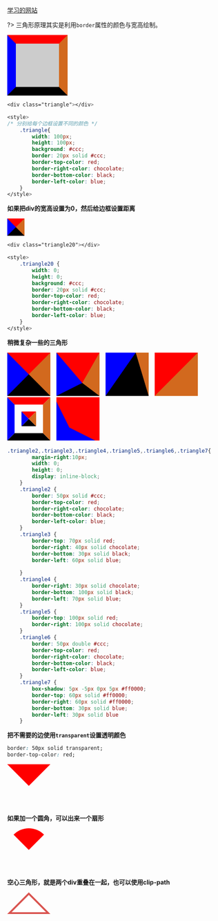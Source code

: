 [学习的网站](https://css.bqrdh.com/triangle/editor)


?> 三角形原理其实是利用`border`属性的颜色与宽高绘制。




<div class="triangle1"></div>

<style>
    .triangle1 {
        width: 100px;
        height: 100px;
        background: #ccc;
        border: 20px solid #ccc;
        border-top-color: red;
        border-right-color: chocolate;
        border-bottom-color: black;
        border-left-color: blue;
    }
</style>

```css
<div class="triangle"></div>

<style>
/* 分别给每个边框设置不同的颜色 */
    .triangle{
        width: 100px;
        height: 100px;
        background: #ccc;
        border: 20px solid #ccc;
        border-top-color: red;
        border-right-color: chocolate;
        border-bottom-color: black;
        border-left-color: blue;
    }
</style>
```

**如果把div的宽高设置为0，然后给边框设置距离**  
<div class="triangle20"></div>

<style>
    .triangle20 {
        width: 0;
        height: 0;
        background: #ccc;
        border: 20px solid #ccc;
        border-top-color: red;
        border-right-color: chocolate;
        border-bottom-color: black;
        border-left-color: blue;
    }
</style>

```css
<div class="triangle20"></div>

<style>
    .triangle20 {
        width: 0;
        height: 0;
        background: #ccc;
        border: 20px solid #ccc;
        border-top-color: red;
        border-right-color: chocolate;
        border-bottom-color: black;
        border-left-color: blue;
    }
</style>
```




**稍微复杂一些的三角形**

<div class="triangle2"></div>
<div class="triangle3"></div>
<div class="triangle4"></div>
<div class="triangle5"></div>
<div class="triangle6"></div>
<div class="triangle7"></div>

<style>
    .triangle2,.triangle3,.triangle4,.triangle5,.triangle6,.triangle7{
        margin-right:10px;
        width: 0;
        height: 0;
        display: inline-block;
    }
    .triangle2 {
        border: 50px solid #ccc;
        border-top-color: red;
        border-right-color: chocolate;
        border-bottom-color: black;
        border-left-color: blue;
    }
    .triangle3 {
        border-top: 70px solid red;
        border-right: 40px solid chocolate;
        border-bottom: 30px solid black;
        border-left: 60px solid blue;
        
    }
    .triangle4 {
        border-right: 30px solid chocolate;
        border-bottom: 100px solid black;
        border-left: 70px solid blue;
    }
    .triangle5 {    
        border-top: 100px solid red;
        border-right: 100px solid chocolate;
    }
    .triangle6 {    
        border: 50px double #ccc;
        border-top-color: red;
        border-right-color: chocolate;
        border-bottom-color: black;
        border-left-color: blue;
    }
    .triangle7 {   
        box-shadow: 5px -5px 0px 5px #ff0000;
        border-top: 60px solid #ff0000;
        border-right: 60px solid #ff0000;
        border-bottom: 30px solid blue;
        border-left: 30px solid blue
    }
</style>

```css
.triangle2,.triangle3,.triangle4,.triangle5,.triangle6,.triangle7{
        margin-right:10px;
        width: 0;
        height: 0;
        display: inline-block;
    }
    .triangle2 {
        border: 50px solid #ccc;
        border-top-color: red;
        border-right-color: chocolate;
        border-bottom-color: black;
        border-left-color: blue;
    }
    .triangle3 {
        border-top: 70px solid red;
        border-right: 40px solid chocolate;
        border-bottom: 30px solid black;
        border-left: 60px solid blue;
        
    }
    .triangle4 {
        border-right: 30px solid chocolate;
        border-bottom: 100px solid black;
        border-left: 70px solid blue;
    }
    .triangle5 {    
        border-top: 100px solid red;
        border-right: 100px solid chocolate;
    }
    .triangle6 {    
        border: 50px double #ccc;
        border-top-color: red;
        border-right-color: chocolate;
        border-bottom-color: black;
        border-left-color: blue;
    }
    .triangle7 {   
        box-shadow: 5px -5px 0px 5px #ff0000;
        border-top: 60px solid #ff0000;
        border-right: 60px solid #ff0000;
        border-bottom: 30px solid blue;
        border-left: 30px solid blue
    }
```

**把不需要的边使用`transparent`设置透明颜色**

```css
border: 50px solid transparent;
border-top-color: red;
```

<div class="triangle10"></div>

<style>
    .triangle10 {
        width: 0;
        height: 0;
        border: 50px solid transparent;
        border-top-color: red;
    }
</style>
  

**如果加一个圆角，可以出来一个扇形**

<div class="triangle11"></div>

<style>
    .triangle11 {
        width: 0;
        height: 0;
        border: 50px solid transparent;
        border-top-color: red;
        border-radius: 50%;
    }
</style>

**空心三角形，就是两个div重叠在一起，也可以使用clip-path**
<div class="triangle12"></div>

<style>
.triangle12 {
  width: 0;
  height: 0;
  border-style: solid;
  border-width: 0 50px 50px;
  border-color: transparent transparent #d9534f;
  position: relative;
}
.triangle12:after {
  content: '';
  border-style: solid;
  border-width: 0 40px 40px;
  border-color: transparent transparent #fff;
  position: absolute;
  top: 6px;
  left: -40px;
}
</style>
